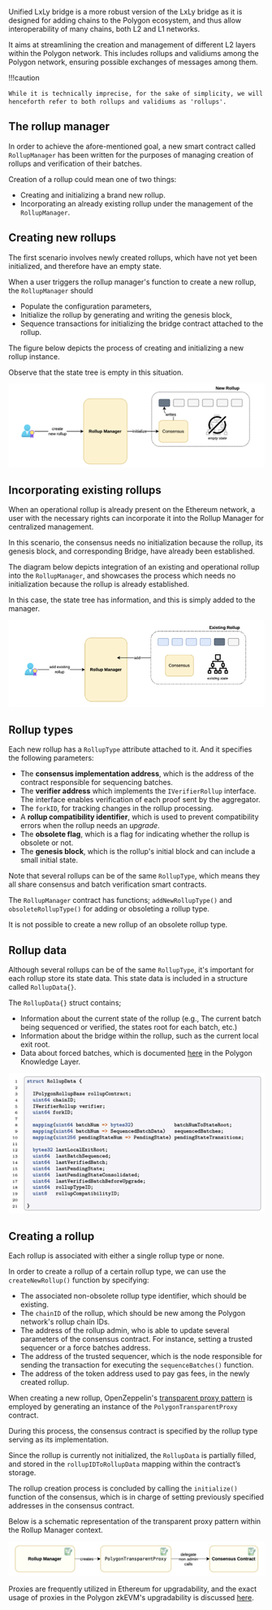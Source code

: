 Unified LxLy bridge is a more robust version of the LxLy bridge as it is designed for adding chains to the Polygon ecosystem, and thus allow interoperability of many chains, both L2 and L1 networks.

It aims at streamlining the creation and management of different L2 layers within the Polygon network. This includes rollups and validiums among the Polygon network, ensuring possible exchanges of messages among them.

!!!caution
    
    While it is technically imprecise, for the sake of simplicity, we will henceforth refer to both rollups and validiums as 'rollups'.

## The rollup manager

In order to achieve the afore-mentioned goal, a new smart contract called $\texttt{RollupManager}$ has been written for the purposes of managing creation of rollups and verification of their batches.

Creation of a rollup could mean one of two things:

- Creating and initializing a brand new rollup.
- Incorporating an already existing rollup under the management of the $\texttt{RollupManager}$.

## Creating new rollups

The first scenario involves newly created rollups, which have not yet been initialized, and therefore have an empty state.

When a user triggers the rollup manager's function to create a new rollup, the $\texttt{RollupManager}$ should

- Populate the configuration parameters,
- Initialize the rollup by generating and writing the genesis block, 
- Sequence transactions for initializing the bridge contract attached to the rollup.

The figure below depicts the process of creating and initializing a new rollup instance. 

Observe that the state tree is empty in this situation.

![ulxly-process-initializing-new-rollup](../../../../img/zkEVM/ulxly-process-initializing-new-rollup.png)

## Incorporating existing rollups

When an operational rollup is already present on the Ethereum network, a user with the necessary rights can incorporate it into the Rollup Manager for centralized management.

In this scenario, the consensus needs no initialization because the rollup, its genesis block, and corresponding Bridge, have already been established.

The diagram below depicts integration of an existing and operational rollup into the $\texttt{RollupManager}$, and showcases the process which needs no initialization because the rollup is already established. 

In this case, the state tree has information, and this is simply added to the manager.

![ulxly-existing-rollup-incorporate](../../../../img/zkEVM/ulxly-existing-rollup-incorporate.png)


## Rollup types

Each new rollup has a $\texttt{RollupType}$ attribute attached to it. And it specifies the following parameters: 

- The **consensus implementation address**, which is the address of the contract responsible for sequencing batches.
- The **verifier address** which implements the $\texttt{IVerifierRollup}$ interface. The interface enables verification of each proof sent by the aggregator.
- The $\texttt{forkID}$, for tracking changes in the rollup processing.
- A **rollup compatibility identifier**, which is used to prevent compatibility errors when the rollup needs an *upgrade*.
- The **obsolete flag**, which is a flag for indicating whether the rollup is obsolete or not.
- The **genesis block**, which is the rollup's initial block and can include a small initial state.

Note that several rollups can be of the same $\texttt{RollupType}$​, which means they all share consensus and batch verification smart contracts.

The $\texttt{RollupManager}$ contract has functions; $\texttt{addNewRollupType()}$ and $\texttt{obsoleteRollupType()}$ for adding or obsoleting a rollup type.

It is not possible to create a new rollup of an obsolete rollup type.



## Rollup data

Although several rollups can be of the same $\texttt{RollupType}$, it's important for each rollup store its state data. This state data is included in a structure called $\texttt{RollupData\{\}}$.

The $\texttt{RollupData\{\}}$ struct contains; 

- Information about the current state of the rollup (e.g., The current batch being sequenced or verified, the states root for each batch, etc.)
- Information about the bridge within the rollup, such as the current local exit root.
- Data about forced batches, which is documented [here](https://docs.polygon.technology/zkEVM/architecture/protocol/malfunction-resistance/sequencer-resistance/?h=forced+batches) in the Polygon Knowledge Layer.

![ulxly-rollupdata-structure-definition](../../../../img/zkEVM/ulxly-rollupdata-structure-definition.png)

## Creating a rollup

Each rollup is associated with either a single rollup type or none.

In order to create a rollup of a certain rollup type, we can use the $\texttt{createNewRollup()}$ function by specifying:

- The associated non-obsolete rollup type identifier, which should be existing.
- The $\texttt{chainID}$ of the rollup, which should be new among the Polygon network's rollup chain IDs.
- The address of the rollup admin, who is able to update several parameters of the consensus contract. For instance, setting a trusted sequencer or a force batches address.
- The address of the trusted sequencer, which is the node responsible for sending the transaction for executing the $\texttt{sequenceBatches()}$ function.
- The address of the token address used to pay gas fees, in the newly created rollup.


When creating a new rollup, OpenZeppelin's [transparent proxy pattern](https://blog.openzeppelin.com/the-transparent-proxy-pattern) is employed by generating an instance of the $\texttt{PolygonTransparentProxy}$ contract.

During this process, the consensus contract is specified by the rollup type serving as its implementation.

Since the rollup is currently not initialized, the $\texttt{RollupData}$ is partially filled, and stored in the $\texttt{rollupIDToRollupData}$​ mapping within the contract’s storage.

The rollup creation process is concluded by calling the $\texttt{initialize()}$​ function of the consensus, which is in charge of setting previously specified addresses in the consensus contract.

Below is a schematic representation of the transparent proxy pattern within the Rollup Manager context.

![ulxly-transparent-proxy-pattern](../../../../img/zkEVM/ulxly-transparent-proxy-pattern.png)

Proxies are frequently utilized in Ethereum for upgradability, and the exact usage of proxies in the Polygon zkEVM's upgradability is discussed [here](https://docs.polygon.technology/zkEVM/architecture/protocol/upgradability/).


